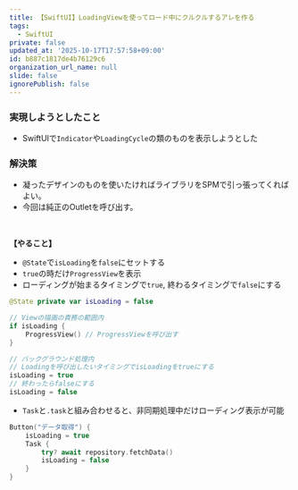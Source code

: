 ```yaml
---
title: 【SwiftUI】LoadingViewを使ってロード中にクルクルするアレを作る
tags:
  - SwiftUI
private: false
updated_at: '2025-10-17T17:57:58+09:00'
id: b887c1817de4b76129c6
organization_url_name: null
slide: false
ignorePublish: false
---
```

### 実現しようとしたこと
* SwiftUIで`Indicator`や`LoadingCycle`の類のものを表示しようとした

### 解決策
* 凝ったデザインのものを使いたければライブラリをSPMで引っ張ってくればよい。
* 今回は純正のOutletを呼び出す。

<br>

**【やること】**
* `@State`で`isLoading`を`false`にセットする
* `true`の時だけ`ProgressView`を表示
* ローディングが始まるタイミングで`true`, 終わるタイミングで`false`にする

```ContentView.swift
@State private var isLoading = false

// Viewの描画の責務の範囲内
if isLoading {
    ProgressView() // ProgressViewを呼び出す
}

// バックグラウンド処理内
// Loadingを呼び出したいタイミングでisLoadingをtrueにする
isLoading = true
// 終わったらfalseにする
isLoading = false
```

* `Task`と`.task`と組み合わせると、非同期処理中だけローディング表示が可能


```Example.swift
Button("データ取得") {
    isLoading = true
    Task {
        try? await repository.fetchData()
        isLoading = false
    }
}
```
